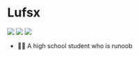# Lufsx
[![](https://img.shields.io/badge/-https://isteed.cc-0e83cd?style=flat-square&logo=Blogger&logoColor=fff)](https://isteed.cc) [![](https://img.shields.io/badge/-t.me/Lxchannel-3db6f1?style=flat-square&logo=Telegram&logoColor=2ca5e0)](https://t.me/s/Lx_channel) [![](https://img.shields.io/badge/-lufs@isteed.cc-911318?style=flat-square&logo=Mail.RU&logoColor=white&labelColor=c14438)](mailto:lufs@isteed.cc)

- 👨‍🎓 A high school student who is runoob
